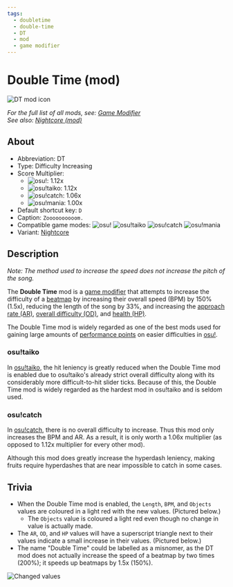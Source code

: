 ```yaml
---
tags:
  - doubletime
  - double-time
  - DT
  - mod
  - game modifier
---
```


# Double Time (mod)

![DT mod icon](/wiki/shared/mods/DT.png "Double Time (DT) mod icon")

*For the full list of all mods, see: [Game Modifier](/wiki/Game_modifier)*\
*See also: [Nightcore (mod)](/wiki/Game_modifier/Nightcore)*

## About

- Abbreviation: DT
- Type: Difficulty Increasing
- Score Multiplier:
  - ![][osu!]: 1.12x
  - ![][osu!taiko]: 1.12x
  - ![][osu!catch]: 1.06x
  - ![][osu!mania]: 1.00x
- Default shortcut key: `D`
- Caption: `Zoooooooooom.`
- Compatible game modes: ![][osu!] ![][osu!taiko] ![][osu!catch] ![][osu!mania]
- Variant: [Nightcore](/wiki/Game_modifier/Nightcore)

## Description

*Note: The method used to increase the speed does not increase the pitch of the song.*

The **Double Time** mod is a [game modifier](/wiki/Game_modifier) that attempts to increase the difficulty of a [beatmap](/wiki/Beatmap) by increasing their overall speed (BPM) by 150% (1.5x), reducing the length of the song by 33%, and increasing the [approach rate (AR)](/wiki/Beatmapping/Approach_rate), [overall difficulty (OD)](/wiki/Beatmapping/Overall_difficulty), and [health (HP)](/wiki/Gameplay/Health).

The Double Time mod is widely regarded as one of the best mods used for gaining large amounts of [performance points](/wiki/Performance_points) on easier difficulties in [osu!](/wiki/Game_mode/osu!).

### osu!taiko

In [osu!taiko](/wiki/Game_mode/osu!taiko), the hit leniency is greatly reduced when the Double Time mod is enabled due to osu!taiko's already strict overall difficulty along with its considerably more difficult-to-hit slider ticks. Because of this, the Double Time mod is widely regarded as the hardest mod in osu!taiko and is seldom used.

### osu!catch

In [osu!catch](/wiki/Game_mode/osu!catch), there is no overall difficulty to increase. Thus this mod only increases the BPM and AR. As a result, it is only worth a 1.06x multiplier (as opposed to 1.12x multiplier for every other mod).

Although this mod does greatly increase the hyperdash leniency, making fruits require hyperdashes that are near impossible to catch in some cases.

## Trivia

- When the Double Time mod is enabled, the `Length`, `BPM`, and `Objects` values are coloured in a light red with the new values. (Pictured below.)
  - The `Objects` value is coloured a light red even though no change in value is actually made.
- The `AR`, `OD`, and `HP` values will have a superscript triangle next to their values indicate a small increase in their values. (Pictured below.)
- The name "Double Time" could be labelled as a misnomer, as the DT mod does not actually increase the speed of a beatmap by two times (200%); it speeds up beatmaps by 1.5x (150%).

![Changed values](img/GM_DT.jpg "Screenshot of beatmap values being changed by the Double Time mod")

[osu!]: /wiki/shared/mode/osu.png "osu!"
[osu!taiko]: /wiki/shared/mode/taiko.png "osu!taiko"
[osu!catch]: /wiki/shared/mode/catch.png "osu!catch"
[osu!mania]: /wiki/shared/mode/mania.png "osu!mania"

